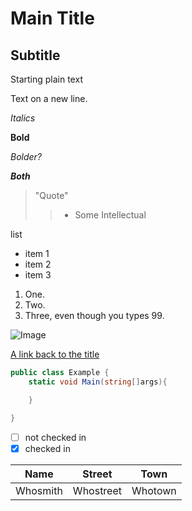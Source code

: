 # Main Title
## Subtitle

Starting plain text

Text on a new line.

*Italics*

**Bold**

_Bolder?_

*__Both__*

> "Quote"
>> - Some Intellectual

list

- item 1
- item 2
- item 3

1. One.
2. Two.
99. Three, even though you types 99.


![Image](./location)

[A link back to the title](#main-title)

```c#
public class Example {
    static void Main(string[]args){

    }

}
```
- [  ] not checked in
- [x] checked in

Name | Street | Town
---|---|---
Whosmith | Whostreet | Whotown

